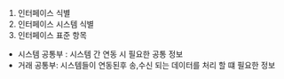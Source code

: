 1) 인터페이스 식별
2) 인터페이스 시스템 식별
3) 인터페이스 표준 항목
  - 시스템 공통부 : 시스템 간 연동 시 필요한 공통 정보
  - 거래 공통부: 시스템들이 연동된후 송,수신 되는 데이터를 처리 할 떄 필요한 정보
